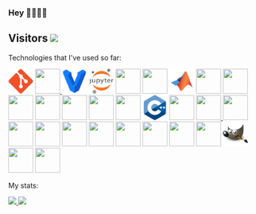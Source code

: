 ### Hey 🤘🤘🤘🤘

## Visitors  <img src="https://komarev.com/ghpvc/?username=axcm19"/>


<div>
Technologies that I've used so far:
  <p></p>
 
 
  <a href="https://git-scm.com/"><img height="50" width="50" src="https://github.com/devicons/devicon/blob/v2.15.1/icons/git/git-original.svg" /></a>   <!-- -------------------------------------------------------platforms tech------------------------------------------------------- -->
  <a href="https://www.latex-project.org/about/"><img height = 50 width = 50 src="https://cdn.jsdelivr.net/gh/devicons/devicon/icons/latex/latex-original.svg" /> </a>
  <a href="https://www.vagrantup.com/"><img height = 50 width = 50 src="https://github.com/devicons/devicon/blob/v2.15.1/icons/vagrant/vagrant-original.svg" /></a>
  <a href="https://jupyter.org/"><img height = 50 width = 50 src="https://github.com/devicons/devicon/blob/v2.15.1/icons/jupyter/jupyter-original-wordmark.svg" /></a>
  <a href="https://www.knime.com/"><img height = 50 width = 50 src="https://avatars3.githubusercontent.com/u/5486329?s=400&v=4" /></a>
  <a href="https://www.visual-paradigm.com/"><img height = 50 width = 50 src="https://encrypted-tbn0.gstatic.com/images?q=tbn:ANd9GcQVg77bb76FatdKxzH4bQxwZmmHF3pE5G6ng3NzLY1nqlH2vHxezDh2JKl8yTm94EWBrD0" /></a>
  <a href="https://www.mathworks.com/products/matlab.html"><img height = 50 width = 50 src="https://github.com/devicons/devicon/blob/v2.15.1/icons/matlab/matlab-original.svg" /></a>
  <a href="https://www.virtualbox.org/"><img height = 50 width = 50 src="https://www.thenekodark.com/wp-content/uploads/2017/06/virtualbox.png" /></a>
  <a href="https://www.docker.com/why-docker/"><img height = 50 width = 50 src="https://cdn4.iconfinder.com/data/icons/logos-and-brands/512/97_Docker_logo_logos-512.png" /></a>
  <a href="https://kubernetes.io/"><img height = 50 width = 50 src="https://upload.wikimedia.org/wikipedia/commons/3/39/Kubernetes_logo_without_workmark.svg" /></a>
  <a href="https://conda.org/"><img height = 50 width = 50 src="https://avatars.githubusercontent.com/u/6392739?s=200&v=4" /></a>
  <a href="https://www.java.com/en/"><img height = 50 width = 50 src="https://cdn.jsdelivr.net/gh/devicons/devicon/icons/java/java-original.svg" /></a> <!-- -------------------------------------------------------coding tech------------------------------------------------------- -->
  <a href="https://www.python.org/"><img height = 50 width = 50 src="https://cdn.jsdelivr.net/gh/devicons/devicon/icons/python/python-original.svg" /></a>
  <a href="https://en.wikipedia.org/wiki/C_(programming_language)"><img height = 50 width = 50 src="https://cdn.jsdelivr.net/gh/devicons/devicon/icons/c/c-original.svg" /></a>
  <a href="https://en.wikipedia.org/wiki/C%2B%2B"><img height = 50 width = 50 src="https://github.com/devicons/devicon/blob/v2.15.1/icons/cplusplus/cplusplus-original.svg" /></a>
  <a href="https://en.wikipedia.org/wiki/C_Sharp_(programming_language)"><img height = 50 width = 50 src="https://cdn.jsdelivr.net/gh/devicons/devicon/icons/csharp/csharp-original.svg" /></a>
  <a href="https://www.haskell.org/"><img height = 50 width = 50 src="https://cdn.jsdelivr.net/gh/devicons/devicon/icons/haskell/haskell-original.svg" /> </a>
  <a href="https://yaml.com/"><img height = 50 width = 50 src="https://upload.wikimedia.org/wikipedia/commons/6/63/YAML_logo_in_SVG_format.svg" /> </a>
  <a href="https://dotnet.microsoft.com/en-us/"><img height = 50 width = 50 src="https://d1yjjnpx0p53s8.cloudfront.net/styles/logo-thumbnail/s3/072015/ms-.net-framework.jpg?itok=_sHbgY_h" /></a>
  <a href="https://dotnet.microsoft.com/en-us/apps/aspnet/web-apps/blazor"><img height = 50 width = 50 src="https://devblogs.microsoft.com/dotnet/wp-content/uploads/sites/16/2019/04/BrandBlazor_nohalo_1000x.png" /></a>
  <a href="https://p4.org/"><img height = 50 width = 50 src="https://p4.org/wp-content/uploads/2021/05/Group-81.png" /></a>
  <a href="https://mininet.org/"><img height = 50 width = 50 src="https://www.linuxfoundation.jp/wp-content/uploads/2018/05/MININET.png" /></a>
  <a href="https://www.eve-ng.net/"><img height = 50 width = 50 src="https://www.saashub.com/images/app/service_logos/51/08b8f63c3f51/large.png?1558766446" /></a>
  <a href="https://uppaal.org/"><img height = 50 width = 50 src="https://avatars.githubusercontent.com/u/71254210?s=200&v=4" /></a>
  <a href="https://www.mysql.com/"><img height = 50 width = 50 src="https://cdn.jsdelivr.net/gh/devicons/devicon/icons/mysql/mysql-original.svg" /></a>   <!-- -------------------------------------------------------database tech------------------------------------------------------- -->
  <a href="https://www.microsoft.com/en-us/sql-server/sql-server-downloads"><img height = 50 width = 50 src="https://external-content.duckduckgo.com/iu/?u=https%3A%2F%2Flogodix.com%2Flogo%2F481157.png&f=1&nofb=1&ipt=e9b7edc3d52da088d8891d05f4302edf59b1a570271f9989b25f63581adf1312&ipo=images" /></a>
  <a href="https://www.gimp.org/"><img height = 50 width = 50 src="https://github.com/devicons/devicon/blob/v2.15.1/icons/gimp/gimp-original.svg" /></a>   <!-- -------------------------------------------------------image tech------------------------------------------------------- -->
  <a href="https://www.adobe.com/products/photoshop.html"><img height = 50 width = 50 src="https://www.adobe.com/content/dam/shared/images/product-icons/svg/photoshop.svg" /></a>
  <a href="https://pencil.evolus.vn/"><img height = 50 width = 50 src="https://enemaneiras.com.br/wp-content/uploads/2017/07/logo-software-pencil-project.jpg" /></a>


 <div>
  My stats:
  <p></p>
  <a href="https://github.com/axcm19">
  <img height="180em" src="https://github-readme-stats.vercel.app/api?username=axcm19&count_private=true&show_icons=true&theme=dracula&hide=contribs&hide_border=true"/>
  <img height="180em" src="https://github-readme-stats.vercel.app/api/top-langs/?username=axcm19&layout=compact&langs_count=7&theme=dracula"/>
</div>
  <div> 

<!--
**axcm19/axcm19** is a ✨ _special_ ✨ repository because its `README.md` (this file) appears on your GitHub profile.

Here are some ideas to get you started:

- 🔭 I’m currently working on ...
- 🌱 I’m currently learning ...
- 👯 I’m looking to collaborate on ...
- 🤔 I’m looking for help with ...
- 💬 Ask me about ...
- 📫 How to reach me: ...
- 😄 Pronouns: ...
- ⚡ Fun fact: ...
-->

